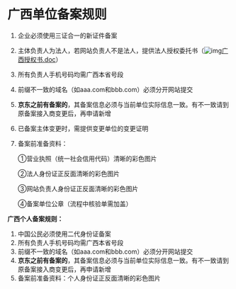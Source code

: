 # **广西单位备案规则**

1. 企业必须使用三证合一的新证件备案

2. 主体负责人为法人，若网站负责人不是法人，提供法人授权委托书（![img](http://cms.jcloud.com/ueditor/dialogs/attachment/fileTypeImages/icon_doc.gif)[广西授权书.doc](https://img1.jcloudcs.com/cms/3338a011-acc8-476c-8418-b50883e3d5ec20180503120634.doc)）

3. 所有负责人手机号码均需广西本省号段

4. 前缀不一致的域名（如aaa.com和bbb.com）必须分开网站提交

5. **京东之前有备案的**，其备案信息必须与当前单位实际信息一致。有不一致请到原备案接入商变更后，再申请新增

6. 已备案主体变更时，需提供变更单位的变更证明

7. 备案前准备资料：

   ①营业执照（统一社会信用代码）清晰的彩色图片

   ②法人身份证正反面清晰的彩色图片

   ③网站负责人身份证正反面清晰的彩色图片

   ④备案单位公章（流程中核验单需加盖）

**广西个人备案规则：**

1. 中国公民必须使用二代身份证备案
2. 所有负责人手机号码均需广西本省号段
3. 前缀不一致的域名（如aaa.com和bbb.com）必须分开网站提交
4. **京东之前有备案的**，其备案信息必须与当前单位实际信息一致。有不一致请到原备案接入商变更后，再申请新增
5. 备案前准备资料：个人身份证正反面清晰的彩色图片